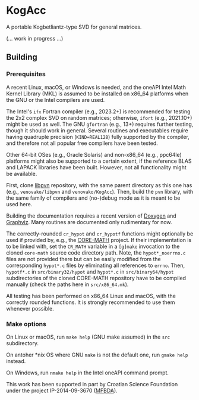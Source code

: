 # KogAcc
A portable Kogbetliantz-type SVD for general matrices.

(... work in progress ...)

## Building

### Prerequisites

A recent Linux, macOS, or Windows is needed, and the oneAPI Intel Math Kernel Library (MKL) is assumed to be installed on x86_64 platforms when the GNU or the Intel compilers are used.

The Intel's ``ifx`` Fortran compiler (e.g., 2023.2+) is recommended for testing the 2x2 complex SVD on random matrices; otherwise, ``ifort`` (e.g., 2021.10+) might be used as well.
The GNU ``gfortran`` (e.g., 13+) requires further testing, though it should work in general.
Several routines and executables require having quadruple precision (``KIND=REAL128``) fully supported by the compiler, and therefore not all popular free compilers have been tested.

Other 64-bit OSes (e.g., Oracle Solaris) and non-x86_64 (e.g., ppc64le) platforms might also be supported to a certain extent, if the reference BLAS and LAPACK libraries have been built.
However, not all functionality might be available.

First, clone [libpvn](https://github.com/venovako/libpvn) repository, with the same parent directory as this one has (e.g., ``venovako/libpvn`` and ``venovako/KogAcc``).
Then, build the ``pvn`` library, with the same family of compilers and (no-)debug mode as it is meant to be used here.

Building the documentation requires a recent version of [Doxygen](https://doxygen.nl) and [Graphviz](https://graphviz.org).
Many routines are documented only rudimentary for now.

The correctly-rounded ``cr_hypot`` and ``cr_hypotf`` functions might optionally be used if provided by, e.g., the [CORE-MATH](https://core-math.gitlabpages.inria.fr) project.
If their implementation is to be linked with, set the ``CR_MATH`` variable in a ``[g]make`` invocation to the cloned ``core-math`` source code directory path.
Note, the ``hypot*_noerrno.c`` files are not provided there but can be easily modified from the corresponding ``hypot*.c`` files by eliminating all references to ``errno``.
Then, ``hypotf*.c`` in ``src/binary32/hypot`` and ``hypot*.c`` in ``src/binary64/hypot`` subdirectories of the cloned CORE-MATH repository have to be compiled manually (check the paths here in ``src/x86_64.mk``).

All testing has been performed on x86_64 Linux and macOS, with the correctly rounded functions.
It is strongly recommended to use them whenever possible.

### Make options

On Linux or macOS, run ``make help`` (GNU make assumed) in the ``src`` subdirectory.

On antoher \*nix OS where GNU `make` is not the default one, run ``gmake help`` instead.

On Windows, run ``nmake help`` in the Intel oneAPI command prompt.

This work has been supported in part by Croatian Science Foundation under the project IP-2014-09-3670 ([MFBDA](https://web.math.pmf.unizg.hr/mfbda/)).
